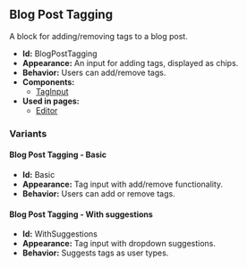 ## Blog Post Tagging
A block for adding/removing tags to a blog post.
- **Id:** BlogPostTagging
- **Appearance:** An input for adding tags, displayed as chips.
- **Behavior:** Users can add/remove tags.
- **Components:**
  - [TagInput](../components/TagInput.md)
- **Used in pages:**
  - [Editor](../pages/Editor.md)
### Variants
#### Blog Post Tagging - **Basic**
- **Id:** Basic
- **Appearance:** Tag input with add/remove functionality.
- **Behavior:** Users can add or remove tags.
#### Blog Post Tagging - **With suggestions**
- **Id:** WithSuggestions
- **Appearance:** Tag input with dropdown suggestions.
- **Behavior:** Suggests tags as user types.
